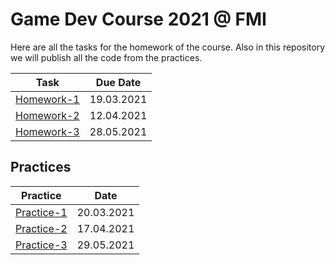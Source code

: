 # Game Dev Course 2021 @ FMI

Here are all the tasks for the homework of the course. Also in this repository we will publish all the code from the practices.
 
| Task | Due Date |
|:----:|:--------:|
| [Homework-1](https://github.com/StefanRRachkov/Game-Dev-Course-2021/tree/main/Homework-1) | 19.03.2021 |
| [Homework-2](https://github.com/StefanRRachkov/Game-Dev-Course-2021/tree/main/Homework-2) | 12.04.2021 |
| [Homework-3](https://github.com/StefanRRachkov/Game-Dev-Course-2021/tree/main/Homework-3) | 28.05.2021 |


## Practices
| Practice | Date |
|:----:|:--------:|
| [Practice-1](https://github.com/StefanRRachkov/Game-Dev-Course-2021/tree/main/Practice-1) | 20.03.2021 |
| [Practice-2](https://github.com/StefanRRachkov/Game-Dev-Course-2021/tree/main/Practice-2) | 17.04.2021 |
| [Practice-3](https://github.com/StefanRRachkov/Game-Dev-Course-2021/tree/main/Practice-2) | 29.05.2021 |
